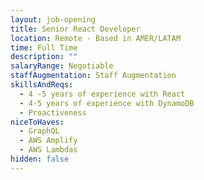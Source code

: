 ```yaml
---
layout: job-opening
title: Senior React Developer
location: Remote - Based in AMER/LATAM
time: Full Time
description: ""
salaryRange: Negotiable
staffAugmentation: Staff Augmentation
skillsAndReqs:
  - 4 -5 years of experience with React
  - 4-5 years of experience with DynamoDB
  - Proactiveness
niceToHaves:
  - GraphQL
  - AWS Amplify
  - AWS Lambdas
hidden: false
---
```


